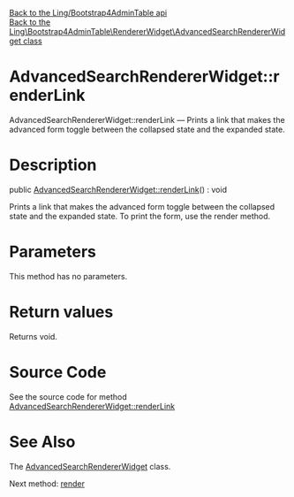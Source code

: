 [Back to the Ling/Bootstrap4AdminTable api](https://github.com/lingtalfi/Bootstrap4AdminTable/blob/master/doc/api/Ling/Bootstrap4AdminTable.md)<br>
[Back to the Ling\Bootstrap4AdminTable\RendererWidget\AdvancedSearchRendererWidget class](https://github.com/lingtalfi/Bootstrap4AdminTable/blob/master/doc/api/Ling/Bootstrap4AdminTable/RendererWidget/AdvancedSearchRendererWidget.md)


AdvancedSearchRendererWidget::renderLink
================



AdvancedSearchRendererWidget::renderLink — Prints a link that makes the advanced form toggle between the collapsed state and the expanded state.




Description
================


public [AdvancedSearchRendererWidget::renderLink](https://github.com/lingtalfi/Bootstrap4AdminTable/blob/master/doc/api/Ling/Bootstrap4AdminTable/RendererWidget/AdvancedSearchRendererWidget/renderLink.md)() : void




Prints a link that makes the advanced form toggle between the collapsed state and the expanded state.
To print the form, use the render method.




Parameters
================

This method has no parameters.


Return values
================

Returns void.








Source Code
===========
See the source code for method [AdvancedSearchRendererWidget::renderLink](https://github.com/lingtalfi/Bootstrap4AdminTable/blob/master/RendererWidget/AdvancedSearchRendererWidget.php#L18-L27)


See Also
================

The [AdvancedSearchRendererWidget](https://github.com/lingtalfi/Bootstrap4AdminTable/blob/master/doc/api/Ling/Bootstrap4AdminTable/RendererWidget/AdvancedSearchRendererWidget.md) class.

Next method: [render](https://github.com/lingtalfi/Bootstrap4AdminTable/blob/master/doc/api/Ling/Bootstrap4AdminTable/RendererWidget/AdvancedSearchRendererWidget/render.md)<br>

